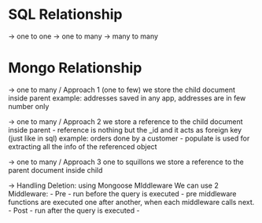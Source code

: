 # SQL Relationship
-> one to one
-> one to many
-> many to many

# Mongo Relationship
-> one to many / Approach 1 (one to few)
    we store the child document inside parent
    example: addresses saved in any app, addresses are in few number only

-> one to many / Approach 2 
    we store a reference to the child document inside parent
    - reference is nothing but the _id and it acts as foreign key (just like in sql)
    example: orders done by a customer
    - populate is used for extracting all the info of the referenced object

-> one to many / Approach 3
    one to squillons
    we store a reference to the parent document inside child


-> Handling Deletion:
    using Mongoose MIddleware
    We can use 2 Middleware:
        - Pre - run before the query is executed
              - pre middleware functions are executed one after another, when each middleware calls next.
        - Post - run after the query is executed
              - 